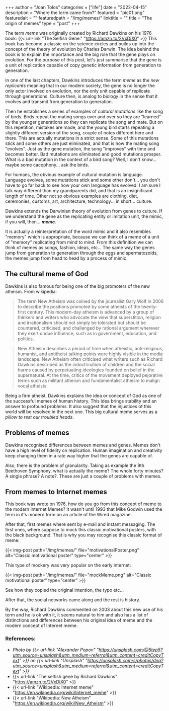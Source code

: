 +++
author = "Joan Tolos"
categories = ["life"]
date = "2022-04-15"
description = "Where the term came from?"
featured = "pic01.png"
featuredalt = ""
featuredpath = "/img/memes/"
linktitle = ""
title = "The origin of memes"
type = "post"
+++

The term _meme_ was originally created by Richard Dawkins on his 1976 book: {{< url-link "The Selfish Gene." "https://amzn.to/2VxDiX0" >}} This book has become a classic on the science circles and builds up into the concept of the theory of evolution by Charles Darwin. The idea behind the book is to explain the importance and the big role that the gene plays on evolution. For the purpose of this post, let's just summarise that the gene is a unit of replication capable of copy genetic information from generation to generation.

In one of the last chapters, Dawkins introduces the term _meme_ as the _new replicants_ meaning that in our modern society, the gene is no longer the only actor involved on evolution, nor the only unit capable of replicate through generations. Culture then, is analog to biology in the sense that it evolves and transmit from generation to generation.

Then he establishes a series of examples of _cultural mutations_ like the song of birds. Birds repeat the mating songs over and over so they are "learned" by the younger generations so they can replicate the song and mate. But on this repetition, mistakes are made, and the young bird starts repeating a slightly different version of the song, couple of notes different here and there. This are actually mutations in a strict sense. Some of this mutations stick and some others are just eliminated, and that is how the mating song "evolves". Just as the gene mutation, the song "improves" with time and becomes better. Bad mutations are eliminated and good mutations prosper. What is a bad mutation in the context of a bird song? Well, I don't know... maybe some cacophony... ask the birds.

For humans, the obvious example of cultural mutation is language. Language evolves, some mutations stick and some other don't... you don't have to go far back to see how your own language has evolved. I am sure I talk way different than my grandparents did, and that is an insignificant length of time. Other not so obvious examples are clothing, diet, ceremonies, customs, art, architecture, technology... in short... culture.

Dawkins extends the Darwinian theory of evolution from genes to culture. If we understand the gene as the replicating entity or imitation unit, the mimic, if you will, then... **_meme_**.

It is actually a reinterpretation of the word mimic and it also resembles "memory" which is appropriate, because we can think of a meme of a unit of "memory" replicating from mind to mind. From this definition we can think of memes as songs, fashion, ideas, etc... The same way the genes jump from generation to generation through the eggs and spermatozoids, the memes jump from head to head by a process of mimic.

## The cultural meme of God

Dawkins is also famous for being one of the big promoters of the new atheism. From wikipedia:

> The term New Atheism was coined by the journalist Gary Wolf in 2006 to describe the positions promoted by some atheists of the twenty-first century. This modern-day atheism is advanced by a group of thinkers and writers who advocate the view that superstition, religion and irrationalism should not simply be tolerated but should be countered, criticised, and challenged by rational argument wherever they exert undue influence, such as in government, education, and politics.

>New Atheism describes a period of time when atheistic, anti-religious, humanist, and antitheist talking points were highly visible in the media landscape. New Atheism often criticised what writers such as Richard Dawkins described as the indoctrination of children and the social harms caused by perpetuating ideologies founded on belief in the supernatural. At the time, critics of the movement deployed pejorative terms such as militant atheism and fundamentalist atheism to malign vocal atheists.

Being a firm atheist, Dawkins explains the idea or concept of God as one of the successful memes of human history. This idea brings stability and an answer to profound problems. It also suggest that the injustices of this world will be resolved in the next one. This big cultural meme serves as a _pillow to rest our troubled heads_.

## Problems of memes

Dawkins recognised differences between memes and genes. Memes don't have a high level of fidelity on replication. Human imagination and creativity keep changing them in a rate way higher that the genes are capable of.

Also, there is the problem of granularity. Taking as example the 9th Beethoven Symphony, what is actually the meme? The whole forty minutes? A single phrase? A note?. These are just a couple of problems with memes.

## From memes to Internet memes

This book was wrote on 1976, how do you go from this concept of meme to the modern Internet Memes? It wasn't until 1993 that Mike Godwin used the term in it's modern form on an article of the Wired magazine.

After that, first memes where sent by e-mail and instant messaging. The first ones, where suppose to mock this classic motivational posters, with the black background. That is why you may recognise this classic format of meme:

{{< img-post path="/img/memes/" file="motivationalPoster.png" alt="Classic motivational poster" type="center" >}}

This type of mockery was very popular on the early internet:

{{< img-post path="/img/memes/" file="mockMeme.png" alt="Classic motivational poster" type="center" >}}

See how they copied the original intention, the typo etc...

After that, the social networks came along and the rest is history.

By the way, Richard Dawkins commented on 2003 about this new use of his term and he is ok with it, it seems natural to him and also has a list of distinctions and differences between his original idea of meme and the modern concept of Internet meme.

### References:

* _Photo by {{< url-link "Alexander Popov" "https://unsplash.com/@5tep5?utm_source=unsplash&utm_medium=referral&utm_content=creditCopyText" >}} on {{< url-link "Unsplash" "https://unsplash.com/s/photos/dna?utm_source=unsplash&utm_medium=referral&utm_content=creditCopyText" >}}_
* {{< url-link "The selfish gene by Richard Dawkins" "https://amzn.to/2VxDiX0" >}}
* {{< url-link "Wikipedia: Internet meme" "https://en.wikipedia.org/wiki/Internet_meme" >}}
* {{< url-link "Wikipedia: New Atheism" "https://en.wikipedia.org/wiki/New_Atheism" >}}
